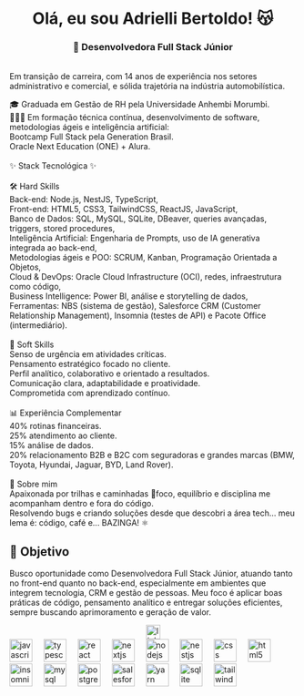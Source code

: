 <h1 align="center">Olá, eu sou Adrielli Bertoldo! 😽</h1>

###

<h3 align="center">🎯 Desenvolvedora Full Stack Júnior</h3><br>Em transição de carreira, com 14 anos de experiência nos setores administrativo e comercial, e sólida trajetória na indústria automobilística.</h3>

<p align="left">🎓 Graduada em Gestão de RH pela Universidade Anhembi Morumbi.<br>👩🏻‍💻 Em formação técnica contínua, desenvolvimento de software, metodologias ágeis e inteligência artificial:<br>Bootcamp Full Stack pela Generation Brasil.<br>Oracle Next Education (ONE) + Alura.<br><br>✨ Stack Tecnológica ✨<br><br>🛠️ Hard Skills<br>Back-end: Node.js, NestJS, TypeScript,<br>Front-end: HTML5, CSS3, TailwindCSS, ReactJS, JavaScript,<br>Banco de Dados: SQL, MySQL, SQLite, DBeaver, queries avançadas, triggers, stored procedures,<br>Inteligência Artificial: Engenharia de Prompts, uso de IA generativa integrada ao back-end,<br>Metodologias ágeis e POO: SCRUM, Kanban, Programação Orientada a Objetos,<br>Cloud & DevOps: Oracle Cloud Infrastructure (OCI), redes, infraestrutura como código,<br>Business Intelligence: Power BI, análise e storytelling de dados,<br>Ferramentas: NBS (sistema de gestão), Salesforce CRM (Customer Relationship Management), Insomnia (testes de API) e Pacote Office (intermediário).<br><br>🧠 Soft Skills<br>Senso de urgência em atividades críticas.<br>Pensamento estratégico focado no cliente.<br>Perfil analítico, colaborativo e orientado a resultados.<br>Comunicação clara, adaptabilidade e proatividade.<br>Comprometida com aprendizado contínuo.<br><br>📊 Experiência Complementar<br>40% rotinas financeiras.<br>25% atendimento ao cliente.<br>15% análise de dados.<br>20% relacionamento B2B e B2C com seguradoras e grandes marcas (BMW, Toyota, Hyundai, Jaguar, BYD, Land Rover).<br><br>🌿 Sobre mim<br>Apaixonada por trilhas e caminhadas 🥾foco, equilíbrio e disciplina me acompanham dentro e fora do código. <br>Resolvendo bugs e criando soluções desde que descobri a área tech… meu lema é: código, café e... BAZINGA! ⚛️</p>

<h2>🚀 Objetivo</h2>


<p >Busco oportunidade como Desenvolvedora Full Stack Júnior, atuando tanto no front-end quanto no back-end, especialmente em ambientes que integrem tecnologia, CRM e gestão de pessoas. Meu foco é aplicar boas práticas de código, pensamento analítico e entregar soluções eficientes, sempre buscando aprimoramento e geração de valor.<br>

<div align="center">
  <a href="https://www.linkedin.com/in/adrielli-bertoldo/" target="_blank">
    <img src="https://img.shields.io/static/v1?message=LinkedIn&logo=linkedin&label=&color=0077B5&logoColor=white&labelColor=&style=for-the-badge" height="25" alt="linkedin logo"  />
  </a>
</div>


<div align="left">
  <img src="https://cdn.jsdelivr.net/gh/devicons/devicon/icons/javascript/javascript-original.svg" height="40" alt="javascript logo"  />
  <img width="12" />
  <img src="https://cdn.jsdelivr.net/gh/devicons/devicon/icons/typescript/typescript-original.svg" height="40" alt="typescript logo"  />
  <img width="12" />
  <img src="https://cdn.jsdelivr.net/gh/devicons/devicon/icons/react/react-original.svg" height="40" alt="react logo"  />
  <img width="12" />
  <img src="https://cdn.jsdelivr.net/gh/devicons/devicon/icons/nextjs/nextjs-original.svg" height="40" alt="nextjs logo"  />
  <img width="12" />
  <img src="https://cdn.jsdelivr.net/gh/devicons/devicon/icons/nodejs/nodejs-original.svg" height="40" alt="nodejs logo"  />
  <img width="12" />
  <img src="https://cdn.jsdelivr.net/gh/devicons/devicon/icons/nestjs/nestjs-original.svg" height="40" alt="nestjs logo"  />
  <img width="12" />
  <img src="https://cdn.jsdelivr.net/gh/devicons/devicon/icons/css3/css3-original.svg" height="40" alt="css logo"  />
  <img width="12" />
  <img src="https://cdn.jsdelivr.net/gh/devicons/devicon/icons/html5/html5-original.svg" height="40" alt="html5 logo"  />
  <img width="12" />
  <img src="https://cdn.jsdelivr.net/gh/devicons/devicon/icons/insomnia/insomnia-original.svg" height="40" alt="insomnia logo"  />
  <img width="12" />
  <img src="https://cdn.jsdelivr.net/gh/devicons/devicon/icons/mysql/mysql-original.svg" height="40" alt="mysql logo"  />
  <img width="12" />
  <img src="https://cdn.jsdelivr.net/gh/devicons/devicon/icons/postgresql/postgresql-original.svg" height="40" alt="postgresql logo"  />
  <img width="12" />
  <img src="https://cdn.jsdelivr.net/gh/devicons/devicon/icons/salesforce/salesforce-original.svg" height="40" alt="salesforce logo"  />
  <img width="12" />
  <img src="https://cdn.jsdelivr.net/gh/devicons/devicon/icons/yarn/yarn-original.svg" height="40" alt="yarn logo"  />
  <img width="12" />
  <img src="https://cdn.jsdelivr.net/gh/devicons/devicon/icons/sqlite/sqlite-original.svg" height="40" alt="sqlite logo"  />
  <img width="12" />
  <img src="https://cdn.jsdelivr.net/gh/devicons/devicon/icons/tailwindcss/tailwindcss-original-wordmark.svg" height="40" alt="tailwindcss logo"  />
</div>
